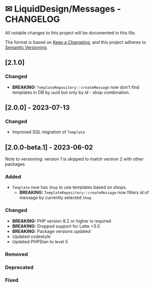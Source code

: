# ✉ LiquidDesign/Messages - CHANGELOG

All notable changes to this project will be documented in this file.

The format is based on [Keep a Changelog](https://keepachangelog.com/en/1.0.0/),
and this project adheres to [Semantic Versioning](https://semver.org/spec/v2.0.0.html).

## [2.1.0]

### Changed

- **BREAKING:** `TemplateRepository::createMessage` now don't find templates in DB by uuid but only by id - shop combination.

## [2.0.0] - 2023-07-13

### Changed

- Improved SQL migration of `Template`

## [2.0.0-beta.1] - 2023-06-02

Note to versioning: version 1 is skipped to match version 2 with other packages.

### Added
 
- `Template` now has `Shop` to use templates based on shops.
  - **BREAKING:** `TemplateRepository::createMessage` now filters id of message by currently selected `Shop`

### Changed

- **BREAKING:** PHP version 8.2 or higher is required
- **BREAKING:** Dropped support for Latte <3.0
- **BREAKING:** Package versions updated
- Updated codestyle
- Updated PHPStan to level 5

### Removed

### Deprecated

### Fixed